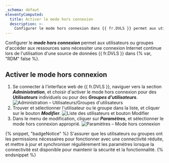 ```yaml
---
_schema: défaut
eleventyComputed:
  title: Activer le mode hors connexion
  description: >-
    Configurer le mode hors connexion dans {{ fr.DVLS }} permet aux utilisateurs ou groupes d'accéder aux ressources sans nécessiter une connexion Internet continue.
---
```

Configurer le ***mode hors connexion*** permet aux utilisateurs ou groupes d'accéder aux ressources sans nécessiter une connexion Internet continue lors de l'utilisation d'une source de données {{ fr.DVLS }} dans {% var, "RDM" false %}.

## Activer le mode hors connexion

1. Se connecter à l'interface web de {{ fr.DVLS }}, naviguer vers la section ***Administration***, et choisir d'activer le mode hors connexion pour des ***Utilisateurs*** individuels ou pour des ***Groupes d'utilisateurs***. ![Administration – Utilisateurs/Groupes d'utilisateurs](https://cdnweb.devolutions.net/docs/DVLS4018_2024_1.png)
2. Trouver et sélectionner l'utilisateur ou le groupe dans la liste, et cliquer sur le bouton ***Modifier***. ![Liste des utilisateurs et bouton Modifier](https://cdnweb.devolutions.net/docs/DVLS4019_2024_1.png)
3. Dans le menu de modification, cliquer sur ***Paramètres***, et sélectionner le mode hors connexion approprié. ![Paramètres – Mode hors connexion](https://cdnweb.devolutions.net/docs/DVLS4021_2024_1.png)

{% snippet, "badgeNotice" %}
S'assurer que les utilisateurs ou groupes ont les permissions nécessaires pour fonctionner avec une connectivité réduite, et mettre à jour et synchroniser régulièrement les paramètres lorsque la connectivité est disponible pour maintenir la sécurité et la fonctionnalité.
{% endsnippet %}
